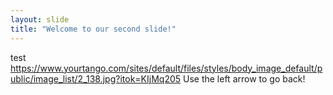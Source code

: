 ```yaml
---
layout: slide
title: "Welcome to our second slide!"
---
```

test https://www.yourtango.com/sites/default/files/styles/body_image_default/public/image_list/2_138.jpg?itok=KIjMq205
Use the left arrow to go back!
